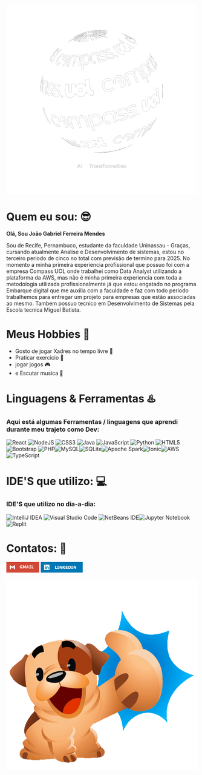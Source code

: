 



<div align="center">
  
![LogoCompass](compassUOL.png)
  
</div>

# Quem eu sou: :sunglasses:

**Olá, Sou João Gabriel Ferreira Mendes**

Sou de Recife, Pernambuco, estudante da faculdade Uninassau - Graças, cursando atualmente Analise e 
Desenvolvimento de sistemas, estou no terceiro periodo de cinco no total com previsão de termino 
para 2025. No momento a minha primeira experiencia profissional que possuo foi com a empresa 
Compass UOL onde trabalhei como Data Analyst utilizando a plataforma da AWS, mas não é minha 
primeira experiencia com toda a metodologia utilizada profissionalmente já que estou engatado no programa Embarque digital que 
me auxilia com a faculdade e faz com todo periodo trabalhemos para entregar um projeto para empresas
que estão associadas ao mesmo. Tambem possuo tecnico em Desenvolvimento de Sistemas pela Escola tecnica Miguel Batista.

# Meus Hobbies :maple_leaf:
* Gosto de jogar Xadres no tempo livre  :horse:
* Praticar exercicio  :running:
* jogar jogos :video_game:
* e Escutar musica :musical_score:


# Linguagens & Ferramentas :hotsprings:

### Aqui está algumas Ferramentas / linguagens que aprendi durante meu trajeto como Dev:

![React](https://img.shields.io/badge/react-%2320232a.svg?style=for-the-badge&logo=react&logoColor=%2361DAFB) ![NodeJS](https://img.shields.io/badge/node.js-6DA55F?style=for-the-badge&logo=node.js&logoColor=white) ![CSS3](https://img.shields.io/badge/css3-%231572B6.svg?style=for-the-badge&logo=css3&logoColor=white) ![Java](https://img.shields.io/badge/java-%23ED8B00.svg?style=for-the-badge&logo=openjdk&logoColor=white) ![JavaScript](https://img.shields.io/badge/javascript-%23323330.svg?style=for-the-badge&logo=javascript&logoColor=%23F7DF1E) ![Python](https://img.shields.io/badge/python-3670A0?style=for-the-badge&logo=python&logoColor=ffdd54) ![HTML5](https://img.shields.io/badge/html5-%23E34F26.svg?style=for-the-badge&logo=html5&logoColor=white) ![Bootstrap](https://img.shields.io/badge/bootstrap-%238511FA.svg?style=for-the-badge&logo=bootstrap&logoColor=white) ![PHP](https://img.shields.io/badge/php-%23777BB4.svg?style=for-the-badge&logo=php&logoColor=white)![MySQL](https://img.shields.io/badge/mysql-4479A1.svg?style=for-the-badge&logo=mysql&logoColor=white)![SQLite](https://img.shields.io/badge/sqlite-%2307405e.svg?style=for-the-badge&logo=sqlite&logoColor=white)![Apache Spark](https://img.shields.io/badge/Apache%20Spark-FDEE21?style=flat-square&logo=apachespark&logoColor=black)![Ionic](https://img.shields.io/badge/Ionic-%233880FF.svg?style=for-the-badge&logo=Ionic&logoColor=white)![AWS](https://img.shields.io/badge/AWS-%23FF9900.svg?style=for-the-badge&logo=amazon-aws&logoColor=white)![TypeScript](https://img.shields.io/badge/typescript-%23007ACC.svg?style=for-the-badge&logo=typescript&logoColor=white)


# IDE'S que utilizo: :computer:
### IDE'S que utilizo no dia-a-dia:

![IntelliJ IDEA](https://img.shields.io/badge/IntelliJIDEA-000000.svg?style=for-the-badge&logo=intellij-idea&logoColor=white) ![Visual Studio Code](https://img.shields.io/badge/Visual%20Studio%20Code-0078d7.svg?style=for-the-badge&logo=visual-studio-code&logoColor=white) ![NetBeans IDE](https://img.shields.io/badge/NetBeansIDE-1B6AC6.svg?style=for-the-badge&logo=apache-netbeans-ide&logoColor=white)![Jupyter Notebook](https://img.shields.io/badge/jupyter-%23FA0F00.svg?style=for-the-badge&logo=jupyter&logoColor=white)![Replit](https://img.shields.io/badge/Replit-DD1200?style=for-the-badge&logo=Replit&logoColor=white)



# Contatos: :iphone:

[![gmail](gmail.png)](jgabsprofissional@gmail.com)
[![LinkedIn](linkedln.png)](https://www.linkedin.com/in/joao-gabriel-f-24343a270/)


<div align="center">
  
![Gif](gif.gif)

</div>
